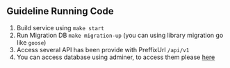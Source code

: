 ## Guideline Running Code

1. Build service using `make start`
2. Run Migration DB `make migration-up` (you can using library migration go like `goose`)
3. Access several API has been provide with PreffixUrl `/api/v1`
4. You can access database using adminer, to access them please [here](http://localhost:8080/?pgsql=postgres&username=postgres&db=julotest&ns=public)
